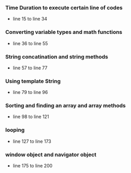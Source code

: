 ### Time Duration to execute certain line of codes
- line 15 to line 34

### Converting variable types and math functions
- line 36 to line 55

### String concatination and string methods
- line 57 to line 77

### Using template String
- line 79 to line 96

### Sorting and finding an array and array methods
- line 98 to line 121

### looping
- line 127 to line 173

### window object and navigator object 
- line 175 to line 200
